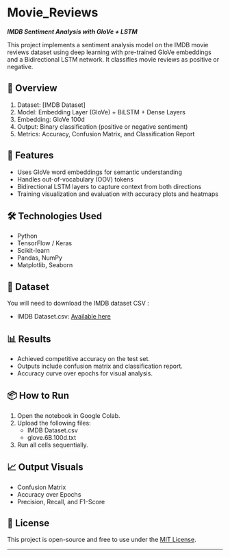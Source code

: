 # Movie_Reviews
_**IMDB Sentiment Analysis with GloVe + LSTM**_

This project implements a sentiment analysis model on the IMDB movie reviews dataset using deep learning with pre-trained GloVe embeddings and a Bidirectional LSTM network. It classifies movie reviews as positive or negative.

## 🧠 Overview

1. Dataset: [IMDB Dataset]
2. Model: Embedding Layer (GloVe) + BiLSTM + Dense Layers
3. Embedding: GloVe 100d
4. Output: Binary classification (positive or negative sentiment)
5. Metrics: Accuracy, Confusion Matrix, and Classification Report

## 🚀 Features

- Uses GloVe word embeddings for semantic understanding
- Handles out-of-vocabulary (OOV) tokens
- Bidirectional LSTM layers to capture context from both directions
- Training visualization and evaluation with accuracy plots and heatmaps

## 🛠 Technologies Used

- Python
- TensorFlow / Keras
- Scikit-learn
- Pandas, NumPy
- Matplotlib, Seaborn

## 📁 Dataset

You will need to download the IMDB dataset CSV :

- IMDB Dataset.csv: [Available here](https://www.kaggle.com/datasets/lakshmi25npathi/imdb-dataset-of-50k-movie-reviews)


## 📊 Results

- Achieved competitive accuracy on the test set.
- Outputs include confusion matrix and classification report.
- Accuracy curve over epochs for visual analysis.

## 📦 How to Run

1. Open the notebook in Google Colab.
2. Upload the following files:
   - IMDB Dataset.csv
   - glove.6B.100d.txt
3. Run all cells sequentially.

## 📈 Output Visuals

- Confusion Matrix
- Accuracy over Epochs
- Precision, Recall, and F1-Score

## 📄 License

This project is open-source and free to use under the [MIT License](LICENSE).


---
